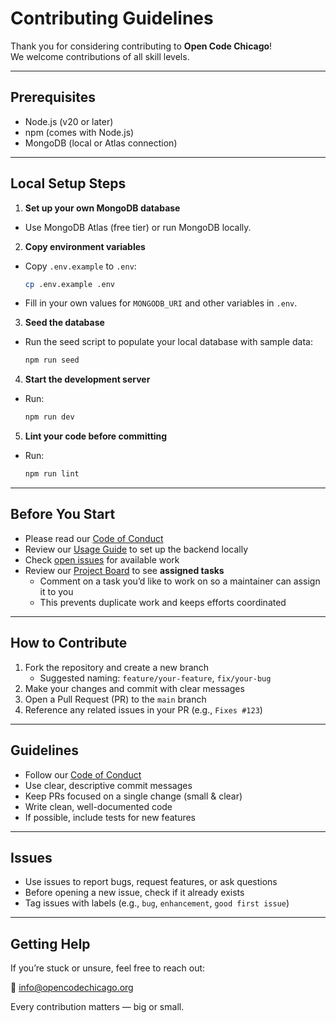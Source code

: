 # Contributing Guidelines

Thank you for considering contributing to **Open Code Chicago**!  
We welcome contributions of all skill levels.  

---

## Prerequisites
- Node.js (v20 or later)
- npm (comes with Node.js)
- MongoDB (local or Atlas connection)

---

## Local Setup Steps

1. **Set up your own MongoDB database**
  - Use MongoDB Atlas (free tier) or run MongoDB locally.
2. **Copy environment variables**
  - Copy `.env.example` to `.env`:
    ```bash
    cp .env.example .env
    ```
  - Fill in your own values for `MONGODB_URI` and other variables in `.env`.
3. **Seed the database**
  - Run the seed script to populate your local database with sample data:
    ```bash
    npm run seed
    ```
4. **Start the development server**
  - Run:
    ```bash
    npm run dev
    ```
5. **Lint your code before committing**
  - Run:
    ```bash
    npm run lint
    ```

---

## Before You Start
- Please read our [Code of Conduct](./CODE_OF_CONDUCT.md)  
- Review our [Usage Guide](./docs/usage.md) to set up the backend locally  
- Check [open issues](https://github.com/OpenCodeChicago/hacktoberfest-2025-backend/issues) for available work  
- Review our [Project Board](https://github.com/orgs/OpenCodeChicago/projects/2) to see **assigned tasks**  
  - Comment on a task you’d like to work on so a maintainer can assign it to you  
  - This prevents duplicate work and keeps efforts coordinated  

---

## How to Contribute
1. Fork the repository and create a new branch  
   - Suggested naming: `feature/your-feature`, `fix/your-bug`  
2. Make your changes and commit with clear messages  
3. Open a Pull Request (PR) to the `main` branch  
4. Reference any related issues in your PR (e.g., `Fixes #123`)  

---

## Guidelines
- Follow our [Code of Conduct](./CODE_OF_CONDUCT.md)  
- Use clear, descriptive commit messages  
- Keep PRs focused on a single change (small & clear)  
- Write clean, well-documented code  
- If possible, include tests for new features  

---

## Issues
- Use issues to report bugs, request features, or ask questions  
- Before opening a new issue, check if it already exists  
- Tag issues with labels (e.g., `bug`, `enhancement`, `good first issue`)  

---

## Getting Help
If you’re stuck or unsure, feel free to reach out:  

📧 [info@opencodechicago.org](mailto:info@opencodechicago.org)  

Every contribution matters — big or small.

